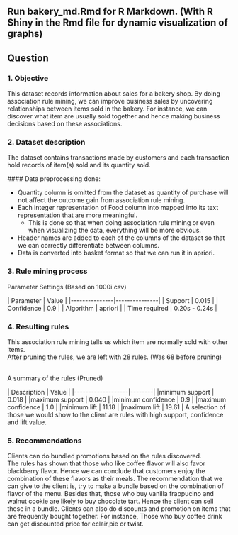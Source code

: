 ## Run bakery_md.Rmd for R Markdown. (With R Shiny in the Rmd file for dynamic visualization of graphs)
## Question
### 1. Objective
This dataset records information about sales for a bakery shop. By doing association rule mining, we can improve business sales by uncovering relationships between items sold in the bakery. For instance, we can discover what item are usually sold together and hence making business decisions based on these associations.

### 2. Dataset description
<p>The dataset contains transactions made by customers and each transaction hold records of item(s) sold and its quantity sold.</p>
#### Data preprocessing done:

* Quantity column is omitted from the dataset as quantity of purchase will not affect the outcome gain from association rule mining.
* Each integer representation of Food column into mapped into its text representation that are more meaningful.
    + This is done so that when doing association rule mining or even when visualizing the data, everything          will be more obvious. 
* Header names are added to each of the columns of the dataset so that we can correctly differentiate between columns. 
* Data is converted into basket format so that we can run it in apriori.

### 3. Rule mining process
<p>Parameter Settings (Based on 1000i.csv)</p>
| Parameter     | Value         |
|---------------|---------------|
| Support       | 0.015         |
| Confidence    | 0.9           |
| Algorithm     | apriori       |
| Time required | 0.20s - 0.24s |

### 4. Resulting rules
This association rule mining tells us which item are normally sold with other items. <br>
After pruning the rules, we are left with 28 rules. (Was 68 before pruning) <br><br>
<p>A summary of the rules (Pruned) </p>
| Description       | Value  |
|-------------------|--------|
|minimum support    | 0.018  |
|maximum support    | 0.040  |
|minimum confidence | 0.9    |
|maximum confidence | 1.0    |
|minimum lift       | 11.18  |
|maximum lift       | 19.61  |
A selection of those we would show to the client are rules with high support, confidence and lift value.

### 5. Recommendations
Clients can do bundled promotions based on the rules discovered. <br>
The rules has shown that those who like coffee flavor will also favor blackberry flavor. Hence we can conclude that customers enjoy the combination of these flavors as their meals. The recommendation that we can give to the client is, try to make a bundle based on the combination of flavor of the menu. Besides that, those who buy vanilla frappucino and walnut cookie are likely to buy chocolate tart. Hence the client can sell these in a bundle. Clients can also do discounts and promotion on items that are frequently bought together. For instance, Those who buy coffee drink can get discounted price for eclair,pie or twist.
